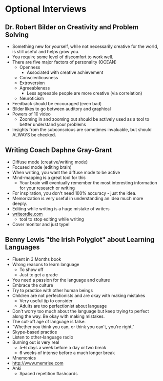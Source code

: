 # Optional Interviews

## Dr. Robert Bilder on Creativity and Problem Solving

* Something new for yourself, while not necessarily creative for the world, is
  still useful and helps grow you.
* You require some level of discomfort to work well.
* There are five major factors of personality (OCEAN)
    - Openness
        + Associated with creative achievement
    - Conscientiousness
    - Extroversion
    - Agreeableness
        + Less agreeable people are more creative (via correlation)
    - Neuroticism
* Feedback should be encouraged (even bad)
* Bilder likes to go between auditory and graphical 
* Powers of 10 video
    - Zooming in and zooming out should be actively used as a tool to better
      understand your problems
* Insights from the subconscious are sometimes invaluable, but should ALWAYS
  be checked.

## Writing Coach Daphne Gray-Grant

* Diffuse mode (creative/writing mode)
* Focused mode (editing brain)
* When writing, you want the diffuse mode to be active
* Mind-mapping is a great tool for this
    - Your brain will eventually remember the most interesting information for
      your research or writing
* For inspiration, you don't need 100% accuracy - just the idea.
* Memorization is very useful in understanding an idea much more deeply.
* Editing while writing is a huge mistake of writers
* [writeordie.com](https://writeordie.com)
    - tool to stop editing while writing
* Cover monitor and just type!

## Benny Lewis "the Irish Polyglot" about Learning Languages

* Fluent in 3 Months book
* Wrong reasons to learn language
    - To show off
    - Just to get a grade
* You need a passion for the language and culture
* Embrace the culture
* Try to practice with other human beings
* Children are not perfectionists and are okay with making mistakes
    - Very useful tip to consider
    - Adults are too perfectionist about language
* Don't worry too much about the language but keep trying to perfect along the
  way. Be okay with making mistakes.
* The cut-off age of language is false.
* "Whether you think you can, or think you can't, you're right."
* Skype-based practice
* Listen to other-language radio
* Burning out is very real
    - 5-6 days a week before a day or two break
    - 6 weeks of intense before a much longer break
* Mnemonics
* http://www.memrise.com
* Anki
    - Spaced repetition flashcards
